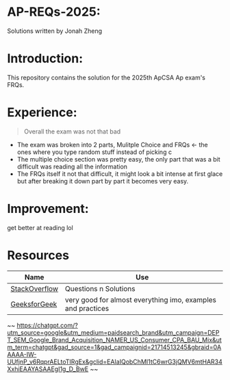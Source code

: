 # AP-REQs-2025:
Solutions written by Jonah Zheng

# Introduction:
This repository contains the solution for the 2025th ApCSA Ap exam's FRQs.

# Experience:
> Overall the exam was not that bad
- The exam was broken into 2 parts, Mulitple Choice and FRQs <- the ones where you type random stuff instead of picking c
- The multiple choice section was pretty easy, the only part that was a bit difficult was reading all the information
- The FRQs itself it not that difficult, it might look a bit intense at first glace but after breaking it down part by part it becomes very easy.

# Improvement:
get better at reading lol

# Resources
| Name | Use |
| ----------- | ----------- |
| [StackOverflow](https://stackoverflow.com/questions) | Questions n Solutions |
| [GeeksforGeek](https://www.geeksforgeeks.org/) | very good for almost everything imo, examples and practices |
 ~~ https://chatgpt.com/?utm_source=google&utm_medium=paidsearch_brand&utm_campaign=DEPT_SEM_Google_Brand_Acquisition_NAMER_US_Consumer_CPA_BAU_Mix&utm_term=chatgpt&gad_source=1&gad_campaignid=21714513245&gbraid=0AAAAA-IW-UUfjnP_v6RqprAELtoTIRgEx&gclid=EAIaIQobChMI1tC6wrG3jQMV6mtHAR34XxhiEAAYASAAEgI1g_D_BwE ~~
